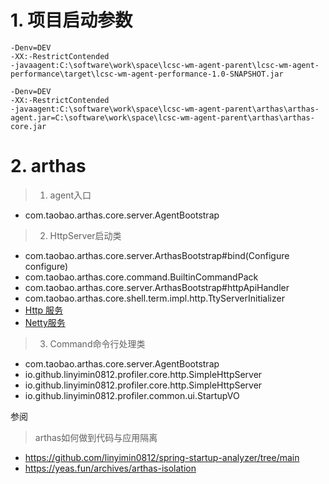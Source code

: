 # 1. 项目启动参数

~~~
-Denv=DEV
-XX:-RestrictContended
-javaagent:C:\software\work\space\lcsc-wm-agent-parent\lcsc-wm-agent-performance\target\lcsc-wm-agent-performance-1.0-SNAPSHOT.jar
~~~

~~~
-Denv=DEV
-XX:-RestrictContended
-javaagent:C:\software\work\space\lcsc-wm-agent-parent\arthas\arthas-agent.jar=C:\software\work\space\lcsc-wm-agent-parent\arthas\arthas-core.jar
~~~

# 2. arthas

> 1. agent入口

- com.taobao.arthas.core.server.AgentBootstrap

> 2. HttpServer启动类

- com.taobao.arthas.core.server.ArthasBootstrap#bind(Configure configure)
- com.taobao.arthas.core.command.BuiltinCommandPack
- com.taobao.arthas.core.server.ArthasBootstrap#httpApiHandler
- com.taobao.arthas.core.shell.term.impl.http.TtyServerInitializer
- [Http 服务](http://127.0.0.1:8563)
- [Netty服务](http://127.0.0.1:8563)

> 3. Command命令行处理类

- com.taobao.arthas.core.server.AgentBootstrap
- io.github.linyimin0812.profiler.core.http.SimpleHttpServer
- io.github.linyimin0812.profiler.core.http.SimpleHttpServer
- io.github.linyimin0812.profiler.common.ui.StartupVO

参阅

> arthas如何做到代码与应用隔离

- https://github.com/linyimin0812/spring-startup-analyzer/tree/main
- https://yeas.fun/archives/arthas-isolation

>

